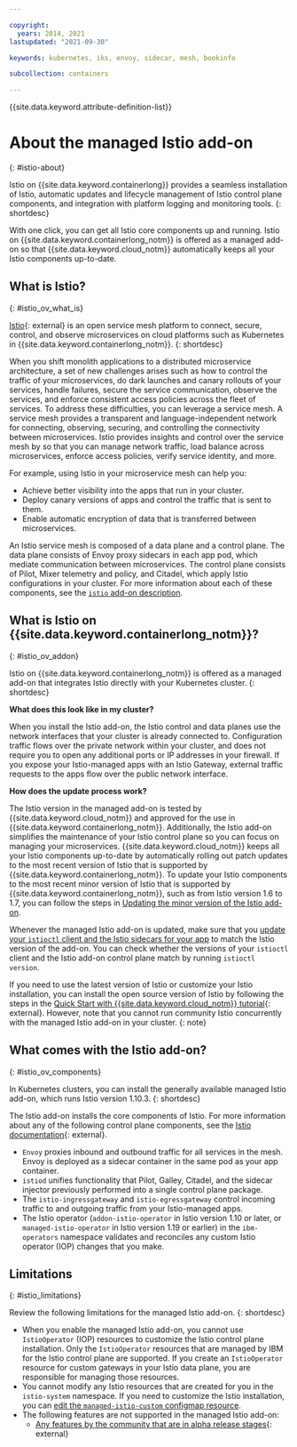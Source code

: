 ```yaml
---

copyright:
  years: 2014, 2021
lastupdated: "2021-09-30"

keywords: kubernetes, iks, envoy, sidecar, mesh, bookinfo

subcollection: containers

---
```



{{site.data.keyword.attribute-definition-list}}
  


# About the managed Istio add-on
{: #istio-about}

Istio on {{site.data.keyword.containerlong}} provides a seamless installation of Istio, automatic updates and lifecycle management of Istio control plane components, and integration with platform logging and monitoring tools.
{: shortdesc}

With one click, you can get all Istio core components up and running. Istio on {{site.data.keyword.containerlong_notm}} is offered as a managed add-on so that {{site.data.keyword.cloud_notm}} automatically keeps all your Istio components up-to-date.

## What is Istio?
{: #istio_ov_what_is}

[Istio](https://www.ibm.com/cloud/istio){: external} is an open service mesh platform to connect, secure, control, and observe microservices on cloud platforms such as Kubernetes in {{site.data.keyword.containerlong_notm}}.
{: shortdesc}

When you shift monolith applications to a distributed microservice architecture, a set of new challenges arises such as how to control the traffic of your microservices, do dark launches and canary rollouts of your services, handle failures, secure the service communication, observe the services, and enforce consistent access policies across the fleet of services. To address these difficulties, you can leverage a service mesh. A service mesh provides a transparent and language-independent network for connecting, observing, securing, and controlling the connectivity between microservices. Istio provides insights and control over the service mesh by so that you can manage network traffic, load balance across microservices, enforce access policies, verify service identity, and more.

For example, using Istio in your microservice mesh can help you:
- Achieve better visibility into the apps that run in your cluster.
- Deploy canary versions of apps and control the traffic that is sent to them.
- Enable automatic encryption of data that is transferred between microservices.

An Istio service mesh is composed of a data plane and a control plane. The data plane consists of Envoy proxy sidecars in each app pod, which mediate communication between microservices. The control plane consists of Pilot, Mixer telemetry and policy, and Citadel, which apply Istio configurations in your cluster. For more information about each of these components, see the [`istio` add-on description](#istio_ov_components).


## What is Istio on {{site.data.keyword.containerlong_notm}}?
{: #istio_ov_addon}

Istio on {{site.data.keyword.containerlong_notm}} is offered as a managed add-on that integrates Istio directly with your Kubernetes cluster.
{: shortdesc}

**What does this look like in my cluster?**

When you install the Istio add-on, the Istio control and data planes use the network interfaces that your cluster is already connected to. Configuration traffic flows over the private network within your cluster, and does not require you to open any additional ports or IP addresses in your firewall. If you expose your Istio-managed apps with an Istio Gateway, external traffic requests to the apps flow over the public network interface.

**How does the update process work?**

The Istio version in the managed add-on is tested by {{site.data.keyword.cloud_notm}} and approved for the use in {{site.data.keyword.containerlong_notm}}. Additionally, the Istio add-on simplifies the maintenance of your Istio control plane so you can focus on managing your microservices. {{site.data.keyword.cloud_notm}} keeps all your Istio components up-to-date by automatically rolling out patch updates to the most recent version of Istio that is supported by {{site.data.keyword.containerlong_notm}}. To update your Istio components to the most recent minor version of Istio that is supported by {{site.data.keyword.containerlong_notm}}, such as from Istio version 1.6 to 1.7, you can follow the steps in [Updating the minor version of the Istio add-on](/docs/containers?topic=containers-istio#istio_minor).

Whenever the managed Istio add-on is updated, make sure that you [update your `istioctl` client and the Istio sidecars for your app](/docs/containers?topic=containers-istio#update_client_sidecar) to match the Istio version of the add-on. You can check whether the versions of your `istioctl` client and the Istio add-on control plane match by running `istioctl version`.

If you need to use the latest version of Istio or customize your Istio installation, you can install the open source version of Istio by following the steps in the [Quick Start with {{site.data.keyword.cloud_notm}} tutorial](https://istio.io/latest/docs/setup/platform-setup/ibm/){: external}. However, note that you cannot run community Istio concurrently with the managed Istio add-on in your cluster.
{: note}


## What comes with the Istio add-on?
{: #istio_ov_components}

In Kubernetes clusters, you can install the generally available managed Istio add-on, which runs Istio version 1.10.3.
{: shortdesc}

The Istio add-on installs the core components of Istio. For more information about any of the following control plane components, see the [Istio documentation](https://istio.io/latest/about/service-mesh/){: external}.
* `Envoy` proxies inbound and outbound traffic for all services in the mesh. Envoy is deployed as a sidecar container in the same pod as your app container.
* `istiod` unifies functionality that Pilot, Galley, Citadel, and the sidecar injector previously performed into a single control plane package.
* The `istio-ingressgateway` and `istio-egressgateway` control incoming traffic to and outgoing traffic from your Istio-managed apps.
* The Istio operator (`addon-istio-operator` in Istio version 1.10 or later, or `managed-istio-operator` in Istio version 1.19 or earlier) in the `ibm-operators` namespace validates and reconciles any custom Istio operator (IOP) changes that you make.


## Limitations
{: #istio_limitations}

Review the following limitations for the managed Istio add-on.
{: shortdesc}

* When you enable the managed Istio add-on, you cannot use `IstioOperator` (IOP) resources to customize the Istio control plane installation. Only the `IstioOperator` resources that are managed by IBM for the Istio control plane are supported. If you create an `IstioOperator` resource for custom gateways in your Istio data plane, you are responsible for managing those resources.
* You cannot modify any Istio resources that are created for you in the `istio-system` namespace. If you need to customize the Istio installation, you can [edit the `managed-istio-custom` configmap resource](/docs/containers?topic=containers-istio#customize).
* The following features are not supported in the managed Istio add-on:
    * [Any features by the community that are in alpha release stages](https://istio.io/latest/docs/releases/feature-stages/){: external}






